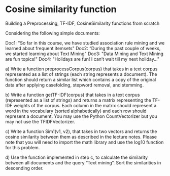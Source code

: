 # Cosine similarity function
Building a Preprocessing, TF-IDF, CosineSimilarity functions from scratch

Considering the following simple documents:

Doc1: "So far in this course, we have studied association rule mining and we learned about frequent itemsets"
Doc2: “During the past couple of weeks, we started learning about Text Mining"
Doc3: "Data Mining and Text Mining are fun topics!"
Doc4: "Holidays are fun! I can’t wait till my next holiday…"

a) Write a function preprocessCorpus(corpus) that takes in a text corpus represented as a list of strings (each string represents a document). The function should return a similar list which contains a copy of the original data after applying casefolding, stepword removal, and stemming.

b) Write a function getTF-IDF(corpus) that takes in a text corpus (represented as a list of strings) and returns a matrix representing the TF-IDF weights of the corpus. Each column in the matrix should represent a word in the vocabulary (sorted alphabetically) and each row should represent a document. You may use the Python CountVectorizer but you may not use the TFIDFVectorizer.

c) Write a function Sim1(v1, v2), that takes in two vectors and returns the cosine similarity between them as described in the lecture notes. Please note that you will need to import the math library and use the log10 function for this problem.

d) Use the function implemented in step c, to calculate the similarity between all documents and the query “Text mining”. Sort the similarities in descending
order.
